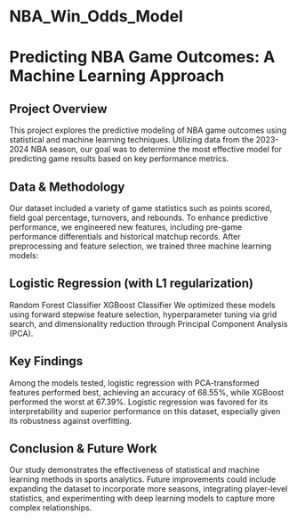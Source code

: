 # NBA_Win_Odds_Model

# Predicting NBA Game Outcomes: A Machine Learning Approach

## Project Overview
This project explores the predictive modeling of NBA game outcomes using statistical and machine learning techniques. Utilizing data from the 2023-2024 NBA season, our goal was to determine the most effective model for predicting game results based on key performance metrics.

## Data & Methodology
Our dataset included a variety of game statistics such as points scored, field goal percentage, turnovers, and rebounds. To enhance predictive performance, we engineered new features, including pre-game performance differentials and historical matchup records. After preprocessing and feature selection, we trained three machine learning models:

## Logistic Regression (with L1 regularization)
Random Forest Classifier
XGBoost Classifier
We optimized these models using forward stepwise feature selection, hyperparameter tuning via grid search, and dimensionality reduction through Principal Component Analysis (PCA).

## Key Findings
Among the models tested, logistic regression with PCA-transformed features performed best, achieving an accuracy of 68.55%, while XGBoost performed the worst at 67.39%. Logistic regression was favored for its interpretability and superior performance on this dataset, especially given its robustness against overfitting.

## Conclusion & Future Work
Our study demonstrates the effectiveness of statistical and machine learning methods in sports analytics. Future improvements could include expanding the dataset to incorporate more seasons, integrating player-level statistics, and experimenting with deep learning models to capture more complex relationships.

